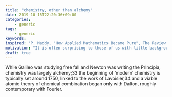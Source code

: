```yaml
---
title: "chemistry, other than alchemy"
date: 2019-10-15T22:20:36+09:00
categories:
    - generic
tags:
    - generic
keywords:
inspired: 'P. Maddy, "How Applied Mathematics Became Pure", The Review Of Symbolic Logic Volume 1, Number 1, June 2008, p. 27'
motivation: "It is often surprising to those of us with little background in the history of science that the discipline we now know as chemistry was such a relative latecomer... 라부아지에와 돌턴 이전의 화학은 그냥 연금술이었다... 보일(1627--1691)이 유일한 예외였다. 뉴턴은 그렇지 않았다."
draft: true
---
```


While Galileo was studying free fall and Newton was writing the Principia, chemistry was largely alchemy;33 the beginning of ‘modern’ chemistry is typically set around 1750, linked to the work of Lavoisier,34 and a viable atomic theory of chemical combination began only with Dalton, roughly contemporary with Fourier.